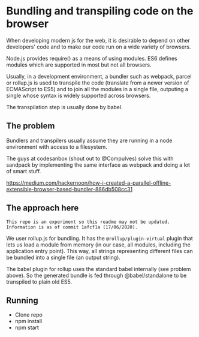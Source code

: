 # Bundling and transpiling code on the browser

When developing modern js for the web, it is desirable to depend on other developers' code and to make our code run on a wide variety of browsers.

Node.js provides require() as a means of using modules. ES6 defines modules which are supported in most but not all browsers.

Usually, in a development environment, a bundler such as webpack, parcel or rollup.js is used to transpile the code (translate from a newer version of ECMAScript to ES5) and to join all the modules in a single file, outputing a single whose syntax is widely supported across browsers.

The transpilation step is usually done by babel.

## The problem

Bundlers and transpilers usually assume they are running in a node environment with access to a filesystem.

The guys at codesanbox (shout out to @CompuIves) solve this with sandpack by implementing the same interface as webpack and doing a lot of smart stuff.

https://medium.com/hackernoon/how-i-created-a-parallel-offline-extensible-browser-based-bundler-886db508cc31

## The approach here

```
This repo is an experiment so this readme may not be updated. Information is as of commit 1afcf1a (17/06/2020). 
```

We user rollup.js for bundling. It has the `@rollup/plugin-virtual` plugin that lets us load a module from memory (in our case, all modules, including the application entry point). This way, all strings representing different files can be bundled into a single file (an output string).

The babel plugin for rollup uses the standard babel internally (see problem above). So the generated bundle is fed through @babel/standalone to be transpiled to plain old ES5.


## Running

- Clone repo
- npm install
- npm start
